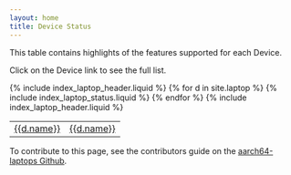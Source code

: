 ```yaml
---
layout: home
title: Device Status
---
```


This table contains highlights of the features supported for each Device.

Click on the Device link to see the full list.

<table>
<thead>
{% include index_laptop_header.liquid %}
</thead>
<tbody>
{% for d in site.laptop %}
<tr>
<td><a href="{{d.url | absolute_url}}">{{d.name}}</a></td>
{% include index_laptop_status.liquid %}
<td><a href="{{d.url | absolute_url}}">{{d.name}}</a></td>
</tr>
{% endfor %}
</tbody>
<tfoot>
{% include index_laptop_header.liquid %}
</tfoot>
</table>

To contribute to this page, see the contributors guide on the [aarch64-laptops Github](https://github.com/aarch64-laptops/aarch64-laptops.github.io/blob/main/README.md).
